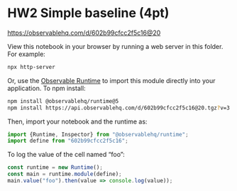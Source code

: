 # HW2 Simple baseline (4pt)

https://observablehq.com/d/602b99cfcc2f5c16@20

View this notebook in your browser by running a web server in this folder. For
example:

~~~sh
npx http-server
~~~

Or, use the [Observable Runtime](https://github.com/observablehq/runtime) to
import this module directly into your application. To npm install:

~~~sh
npm install @observablehq/runtime@5
npm install https://api.observablehq.com/d/602b99cfcc2f5c16@20.tgz?v=3
~~~

Then, import your notebook and the runtime as:

~~~js
import {Runtime, Inspector} from "@observablehq/runtime";
import define from "602b99cfcc2f5c16";
~~~

To log the value of the cell named “foo”:

~~~js
const runtime = new Runtime();
const main = runtime.module(define);
main.value("foo").then(value => console.log(value));
~~~
